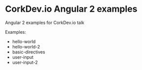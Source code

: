 # CorkDev.io Angular 2 examples

Angular 2 examples for CorkDev.io talk

Examples:
* hello-world
* hello-world-2
* basic-directives
* user-input
* user-input-2